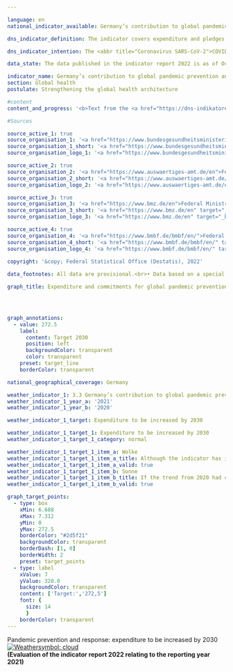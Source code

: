 ```yaml
---

language: en    
national_indicator_available: Germany’s contribution to global pandemic prevention and response    

dns_indicator_definition: The indicator covers expenditure and pledges made by Germany for global pandemic prevention and response programmes. It excludes programmes designed to contain the <abbr title="Coronavirus SARS-CoV-2">COVID-19</abbr>&nbsp;pandemic. To make the indicator more informative, its impact will be assessed by the time of the next edition of the German National Sustainability Strategy with a view to developing it into an output indicator.    

dns_indicator_intention: The <abbr title="Coronavirus SARS-CoV-2">COVID-19</abbr>&nbsp;pandemic has shown what far-reaching effects cross-border health hazards have on people and economies throughout the world. Accordingly, supporting pandemic prevention and response programmes is a major contribution to global health, particularly in countries of the Global South. The aim is therefore to increase Germany’s contribution to global pandemic prevention and response substantially from its 2019&nbsp;level in the period up to 2030.    

data_state: The data published in the indicator report 2022 is as of Oct 31 2022. The data shown on this platform is updated regularly, so that more current data may be available online than published in the <a href="https://dns-indikatoren.de/assets/publications/reports/en/2022.pdf">indicator report 2022</a>.    

indicator_name: Germany’s contribution to global pandemic prevention and response    
section: Global health    
postulate: Strengthening the global health architecture    

#content     
content_and_progress: '<b>Text from the <a href="https://dns-indikatoren.de/assets/publications/reports/en/2021.pdf">Indicator Report 2021&nbsp;</a></b><br><br>The data for the indicator come from special analyses of the relevant budget headings and commitment appropriations from the Federal Foreign Office, the Federal Ministry of Education and Research, the Federal Ministry of Health and the Federal Ministry for Economic Cooperation and Development. Programmes are taken into account in the analyses if, by dint of their objectives, they fall directly under the heading of pandemic prevention and response or if they are primarily intended to enhance relevant capabilities in the field of health care. The programmes cover matters such as the pandemic prevention and response functions of the World Health Organization (<abbr title="World Health Organization">WHO</abbr>), sanitation, One Health (a holistic approach that recognises the interconnection between human, animal and environmental health), vaccination infrastructure and research and development, both at home and abroad, in so far as the <abbr title="Research and development">R&D</abbr> findings and innovations also benefit the countries of the Global South. Additionally, programmes launched in response to the <abbr title="Coronavirus SARS-CoV-2">COVID-19</abbr>&nbsp;pandemic have also been taken into account. The latter include <abbr title="World Health Organization">WHO</abbr> programmes and activities, humanitarian aid, vaccine development, crisis response and emergency assistance and loans to help health services in countries of the Global South to respond to the crisis. By definition, expenditure and pledges made in response to the <abbr title="Coronavirus SARS-CoV-2">COVID-19</abbr>&nbsp;pandemic are excluded from the indicator and shown separately.<br><br>As regards the figures, it should be noted that it is not possible to draw hard and fast lines between the content of programmes, since the indicator field is closely interlinked with numerous other areas of the health system. The indicator therefore takes account of a range of programmes, such as Germany’s contribution to the <abbr title="World Health Organization">WHO</abbr> to support its emergency programme and to provide flexible initial funding for crisis response measures through the Contingency Fund for Emergencies, support for a vaccination programme for the reduction of child mortality in the East African Community, improvement of drinking water supply and sanitation in Burkina Faso and a biosecurity cooperation programme. Besides the thematic prioritisation, it should also be noted that some of the programmes are focused on general reinforcement of global coordination and organisational capacity and therefore do not exclusively benefit countries of the Global South.<br><br>Nor can a precise line be drawn between preventive and reactive measures. Developing preventive capacity may, for example, enhance responsiveness to a pandemic situation, while reactive measures may contribute to capacity-building in the long term. To avoid a statistical outlier resulting from the response to the <abbr title="Coronavirus SARS-CoV-2">COVID-19</abbr>&nbsp;pandemic, these expenditure items and pledges are not part of the indicators but are shown separately in the chart.<br><br>The amounts of expenditure and pledges that are displayed, moreover, say nothing about the success of the programmes. The indicator represents Germany’s monetary contribution to pandemic prevention and response. A more extensive assessment would be needed to gauge the impact of that contribution. In view of the foregoing provisos, therefore, the recorded figures are not by any means a full reflection of the German expenditure and pledges that directly or indirectly influence the pandemic prevention and response effort.<br><br>Between the years 2015&nbsp;and 2020, expenditure and pledges for pandemic prevention and response rose from <abbr title="Euro">EUR</abbr> 137.9&nbsp;million to <abbr title="Euro">EUR</abbr> 353.1&nbsp;million (provisional figure). This represents an average annual increase of <abbr title="Euro">EUR</abbr> 43.1&nbsp;million over those last five years. If this trend continued, the objective of increasing Germany’s contribution substantially from 2019&nbsp;to 2030&nbsp;would be achieved. The chart also clearly shows the upsurge of <abbr title="Euro">EUR</abbr> 635.2&nbsp;million in expenditure and pledges in 2020&nbsp;to contain the <abbr title="Coronavirus SARS-CoV-2">COVID-19</abbr>&nbsp;pandemic.'    

#Sources    

source_active_1: true
source_organisation_1: '<a href="https://www.bundesgesundheitsministerium.de/en/">Federal Ministry of Health</a>'
source_organisation_1_short: '<a href="https://www.bundesgesundheitsministerium.de/en/" target="_blank">Federal Ministry of Health</a>'
source_organisation_logo_1: '<a href="https://www.bundesgesundheitsministerium.de/en/" target="_blank"><img src="https://dnsUpgradeEnvironment.github.io/dns-indicators/public/OrgImgEn/bmg.png" alt="Federal Ministry of Health" title=" Click here to visit the homepage of the organizationFederal Ministry of Health" style="height:60px; width:148px; border: transparent"/></a>'

source_active_2: true
source_organisation_2: '<a href="https://www.auswaertiges-amt.de/en">Federal Foreign Office</a>'
source_organisation_2_short: '<a href="https://www.auswaertiges-amt.de/en" target="_blank">Federal Foreign Office</a>'
source_organisation_logo_2: '<a href="https://www.auswaertiges-amt.de/en" target="_blank"><img src="https://dnsUpgradeEnvironment.github.io/dns-indicators/public/OrgImgEn/aa.png" alt="Federal Foreign Office" title=" Click here to visit the homepage of the organizationFederal Foreign Office" style="height:60px; width:148px; border: transparent"/></a>'

source_active_3: true
source_organisation_3: '<a href="https://www.bmz.de/en">Federal Ministry for Economic Cooperation and Development</a>'
source_organisation_3_short: '<a href="https://www.bmz.de/en" target="_blank">Federal Ministry for Economic Cooperation and Development</a>'
source_organisation_logo_3: '<a href="https://www.bmz.de/en" target="_blank"><img src="https://dnsUpgradeEnvironment.github.io/dns-indicators/public/OrgImgEn/bmz.png" alt="Federal Ministry for Economic Cooperation and Development" title=" Click here to visit the homepage of the organizationFederal Ministry for Economic Cooperation and Development" style="height:60px; width:148px; border: transparent"/></a>'

source_active_4: true
source_organisation_4: '<a href="https://www.bmbf.de/bmbf/en/">Federal Ministry of Education and Research</a>'
source_organisation_4_short: '<a href="https://www.bmbf.de/bmbf/en/" target="_blank">Federal Ministry of Education and Research</a>'
source_organisation_logo_4: '<a href="https://www.bmbf.de/bmbf/en/" target="_blank"><img src="https://dnsUpgradeEnvironment.github.io/dns-indicators/public/OrgImgEn/bmbf.png" alt="Federal Ministry of Education and Research" title=" Click here to visit the homepage of the organizationFederal Ministry of Education and Research" style="height:60px; width:148px; border: transparent"/></a>'
    
copyright: '&copy; Federal Statistical Office (Destatis), 2022'    

data_footnotes: All data are provisional.<br>• Data based on a special evaluation and are not publicly available.    

graph_title: Expenditure and commitments for global pandemic prevention and response    

    


graph_annotations:
  - value: 272.5
    label:
      content: Target 2030
      position: left
      backgroundColor: transparent
      color: transparent
    preset: target_line
    borderColor: transparent        

national_geographical_coverage: Germany    

weather_indicator_1: 3.3 Germany’s contribution to global pandemic prevention and response
weather_indicator_1_year_a: '2021'
weather_indicator_1_year_b: '2020'

weather_indicator_1_target: Expenditure to be increased by 2030

weather_indicator_1_target_1: Expenditure to be increased by 2030
weather_indicator_1_target_1_category: normal

weather_indicator_1_target_1_item_a: Wolke
weather_indicator_1_target_1_item_a_title: Although the indicator has in 2021 been moving in the desired direction toward the target, if the trend had to continued, the target would have been missed in the target year by more than 20% of the difference between the target value and the value at that time.
weather_indicator_1_target_1_item_a_valid: true
weather_indicator_1_target_1_item_b: Sonne
weather_indicator_1_target_1_item_b_title: If the trend from 2020 had continued, the target value would have been reached or missed by less than 5% of the difference between the target value and the value at that time.
weather_indicator_1_target_1_item_b_valid: true    

graph_target_points:
  - type: box
    xMin: 6.688
    xMax: 7.312
    yMin: 0
    yMax: 272.5
    borderColor: "#2d5f21"
    backgroundColor: transparent
    borderDash: [1, 0]
    borderWidth: 2
    preset: target_points
  - type: label
    xValue: 7
    yValue: 320.0
    backgroundColor: transparent
    content: ['Target:','272,5']
    font: {
      size: 14
      }
    borderColor: transparent    
---
```



<div>
  <div class="my-header">
    <label class="default">Pandemic prevention and response: expenditure to be increased by 2030
      <a href="https://dnsUpgradeEnvironment.github.io/dns-indicators/en/status"><img src="https://g205sdgs.github.io/sdg-indicators/public/Wettersymbole/Wolke.png" title="Although the indicator has in 2021 (Data as of Oct 31 2022) been moving in the desired direction toward the target, if the trend had to continued, the target would have been missed in the target year by more than 20% of the difference between the target value and the value at that time." alt="Weathersymbol: cloud"/>
      </a>
    </label>
  </div>
</div>
<div class="my-header-note">
  <label class="default"><b>(Evaluation of the indicator report 2022 relating to the reporting year 2021)
  </b></label>
</div>